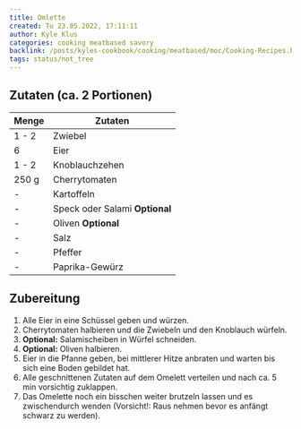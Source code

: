 ```yaml
---
title: Omlette
created: Tu 23.05.2022, 17:11:11
author: Kyle Klus
categories: cooking meatbased savory
backlink: /posts/kyles-cookbook/cooking/meatbased/moc/Cooking-Recipes.html
tags: status/not_tree
---
```


## Zutaten (ca. 2 Portionen)

| Menge            | Zutaten                        |
| ---------------- | ------------------------------ |
| 1 - 2              | Zwiebel                        |
| 6                | Eier                           |
| 1 - 2              | Knoblauchzehen                 |
| 250 g             | Cherrytomaten                  |
| -                | Kartoffeln                     |
| -                | Speck oder Salami **Optional** |
| -                | Oliven **Optional**            |
| -                | Salz                           |
| -                | Pfeffer                        |
| -                | Paprika-Gewürz                 |

## Zubereitung

1. Alle Eier in eine Schüssel geben und würzen.
2. Cherrytomaten halbieren und die Zwiebeln und den Knoblauch würfeln.
3. **Optional:** Salamischeiben in Würfel schneiden.
4. **Optional:** Oliven halbieren.
5. Eier in die Pfanne geben, bei mittlerer Hitze anbraten und warten bis sich eine Boden gebildet hat.
6. Alle geschnittenen Zutaten auf dem Omelett verteilen und nach ca. 5 min vorsichtig zuklappen.
7. Das Omelette noch ein bisschen weiter brutzeln lassen und es zwischendurch wenden (Vorsicht!: Raus nehmen bevor es anfängt schwarz zu werden).
